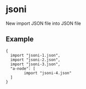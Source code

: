 # jsoni
New import JSON file into JSON file

## Example
```
{
  import "jsoni-1.json",
  import "jsoni-2.json",
  import "jsoni-3.json",
  "a-node": [
        import "jsoni-4.json"
  ]
}
```
